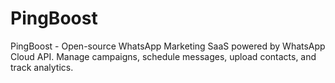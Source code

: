 # PingBoost
PingBoost - Open-source WhatsApp Marketing SaaS powered by WhatsApp Cloud API. Manage campaigns, schedule messages, upload contacts, and track analytics.
